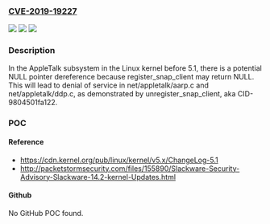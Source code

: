 ### [CVE-2019-19227](https://cve.mitre.org/cgi-bin/cvename.cgi?name=CVE-2019-19227)
![](https://img.shields.io/static/v1?label=Product&message=n%2Fa&color=blue)
![](https://img.shields.io/static/v1?label=Version&message=n%2Fa&color=blue)
![](https://img.shields.io/static/v1?label=Vulnerability&message=n%2Fa&color=brighgreen)

### Description

In the AppleTalk subsystem in the Linux kernel before 5.1, there is a potential NULL pointer dereference because register_snap_client may return NULL. This will lead to denial of service in net/appletalk/aarp.c and net/appletalk/ddp.c, as demonstrated by unregister_snap_client, aka CID-9804501fa122.

### POC

#### Reference
- https://cdn.kernel.org/pub/linux/kernel/v5.x/ChangeLog-5.1
- http://packetstormsecurity.com/files/155890/Slackware-Security-Advisory-Slackware-14.2-kernel-Updates.html

#### Github
No GitHub POC found.

